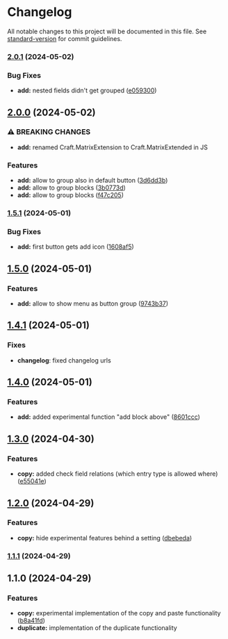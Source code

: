 # Changelog

All notable changes to this project will be documented in this file. See [standard-version](https://github.com/conventional-changelog/standard-version) for commit guidelines.

### [2.0.1](https://github.com/vandres/craft-matrix-extended/compare/v2.0.1...v2.0.0) (2024-05-02)


### Bug Fixes

* **add:** nested fields didn't get grouped ([e059300](https://github.com/vandres/craft-matrix-extended/commit/e05930050980133b2d52960cbaaab25ccb2e1007))

## [2.0.0](https://github.com/vandres/craft-matrix-extended/compare/v2.0.0...v1.5.1) (2024-05-02)


### ⚠ BREAKING CHANGES

* **add:** renamed Craft.MatrixExtension to Craft.MatrixExtended in JS

### Features

* **add:** allow to group also in default button ([3d6dd3b](https://github.com/vandres/craft-matrix-extended/commit/3d6dd3b57849348d43a8a413a8294a4e93e3008e))
* **add:** allow to group blocks ([3b0773d](https://github.com/vandres/craft-matrix-extended/commit/3b0773d4bd4271dec825d32bdadf29b7a990cd50))
* **add:** allow to group blocks ([f47c205](https://github.com/vandres/craft-matrix-extended/commit/f47c205726b990cec5c953ab489ce185f3b2ceec))

### [1.5.1](https://github.com/vandres/craft-matrix-extended/compare/v1.5.1...v1.5.0) (2024-05-01)


### Bug Fixes

* **add:** first button gets add icon ([1608af5](https://github.com/vandres/craft-matrix-extended/commit/1608af54f57807b98284f6b1900debb34510c285))

## [1.5.0](https://github.com/vandres/craft-matrix-extended/compare/v1.5.0...v1.4.1) (2024-05-01)


### Features

* **add:** allow to show menu as button group ([9743b37](https://github.com/vandres/craft-matrix-extended/commit/9743b374d49bca3fcee6a77f22efbb6655323ed9))

## [1.4.1](https://github.com/vandres/craft-matrix-extended/compare/v1.4.1...v1.4.0) (2024-05-01)

### Fixes

* **changelog**: fixed changelog urls


## [1.4.0](https://github.com/vandres/craft-matrix-extended/compare/v1.3.0...v1.4.0) (2024-05-01)


### Features

* **add:** added experimental function "add block above" ([8601ccc](https://github.com/vandres/craft-matrix-extended/commit/8601ccca0c1836834cdfda8e4c7aff6be46061da))

## [1.3.0](https://github.com/vandres/craft-matrix-extended/compare/v1.2.0...v1.3.0) (2024-04-30)


### Features

* **copy:** added check field relations (which entry type is allowed where) ([e55041e](https://github.com/vandres/craft-matrix-extended/commit/e55041e9c47e9516d945e39e51c90618d36825ac))

## [1.2.0](https://github.com/vandres/craft-matrix-extended/compare/v1.1.1...v1.2.0) (2024-04-29)


### Features

* **copy:** hide experimental features behind a setting ([dbebeda](https://github.com/vandres/craft-matrix-extended/commit/dbebeda887bfa601af47ccdf0d2b746c5bfe561f))

### [1.1.1](https://github.com/vandres/craft-matrix-extended/compare/v1.1.0...v1.1.1) (2024-04-29)

## 1.1.0 (2024-04-29)


### Features

* **copy:** experimental implementation of the copy and paste functionality ([b8a41fd](https://github.com/vandres/craft-matrix-extended/commit/b8a41fd81c003ba89e9daa7ccd055d7ee6e9c108))
* **duplicate:**  implementation of the duplicate functionality

